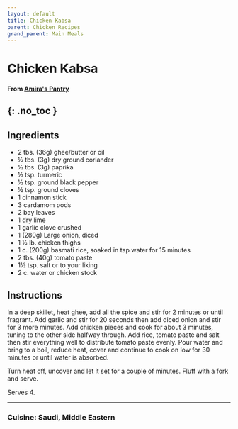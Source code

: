 ```yaml
---
layout: default
title: Chicken Kabsa
parent: Chicken Recipes
grand_parent: Main Meals
---
```


# Chicken Kabsa
#### From <a href="https://amiraspantry.com/chicken-saudi-kabsa/" target="_blank">Amira's Pantry</a>
{: .no_toc }
---

## Ingredients
<ul>
	<li>2 tbs. (36g) ghee/butter or oil</li>
	<li>½ tbs. (3g) dry ground coriander</li>
	<li>½ tbs. (3g) paprika</li>
	<li>½ tsp. turmeric</li>
	<li>½ tsp. ground black pepper</li>
	<li>½ tsp. ground cloves</li>
	<li>1 cinnamon stick</li>
	<li>3 cardamom pods</li>
	<li>2 bay leaves</li>
	<li>1 dry lime</li>
	<li>1 garlic clove crushed</li>
	<li>1 (280g) Large onion, diced</li>
	<li>1 ½ lb. chicken thighs</li>
	<li>1 c. (200g) basmati rice, soaked in tap water for 15 minutes</li>
	<li>2 tbs. (40g) tomato paste</li>
	<li>1½ tsp. salt or to your liking</li>
	<li>2 c. water or chicken stock</li>
</li>
</ul>

## Instructions
In a deep skillet, heat ghee, add all the spice and stir for 2 minutes or until fragrant. Add garlic and stir for 20 seconds then add diced onion and stir for 3 more minutes. Add chicken pieces and cook for about 3 minutes, tuning to the other side halfway through. Add rice, tomato paste and salt then stir everything well to distribute tomato paste evenly. Pour water and bring to a boil, reduce heat, cover and continue to cook on low for 30 minutes or until water is absorbed.

Turn heat off, uncover and let it set for a couple of minutes. Fluff with a fork and serve.

Serves 4.

--- 

### Cuisine: Saudi, Middle Eastern